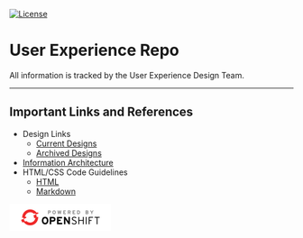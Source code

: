 [![License](https://img.shields.io/github/license/mashape/apistatus.svg?style=flat-square)](https://opensource.org/licenses/Apache-2.0)

# User Experience Repo

All information is tracked by the User Experience Design Team.

---

## Important Links and References

- Design Links
  - [Current Designs](https://uxd.fabric8.io/current-designs/)
  - [Archived Designs](https://uxd.fabric8.io/archived-designs/)
- [Information Architecture](https://uxd.fabric8.io/information-architecture/)
- HTML/CSS Code Guidelines
  - [HTML](https://uxd.fabric8.io/code-guidelines/)
  - [Markdown](https://github.com/fabric8-ui/fabric8-ux/blob/master/src/docs/guides/code-guidelines.md)

<a href="https://openshift.com" target="_blank"><img src="src/images/powered_by_openshift.png"></a>
